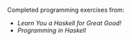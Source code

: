 Completed programming exercises from:

 - *Learn You a Haskell for Great Good!*
 - *Programming in Haskell*
